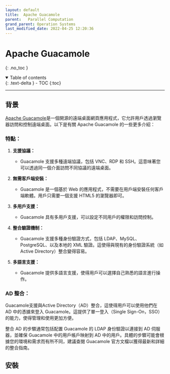 ```yaml
---
layout: default
title:  Apache Guacamole
parent:   Parallel Computation
grand_parent: Operation Systems
last_modified_date: 2022-04-25 12:20:36
---
```

# Apache Guacamole
{: .no_toc }

<details open markdown="block">
  <summary>
    Table of contents
  </summary>
  {: .text-delta }
- TOC
{:toc}
</details>

---
## 背景

[Apache Guacamole](https://guacamole.apache.org/)是一個開源的遠端桌面網頁應用程式，它允許用戶透過瀏覽器訪問和控制遠端桌面。以下是有關 Apache Guacamole 的一些更多介紹：

### 特點：

1. **支援協議：**
   - Guacamole 支援多種遠端協議，包括 VNC、RDP 和 SSH。這意味著您可以透過同一個介面訪問不同協議的遠端桌面。

2. **無需客戶端安裝：**
   - Guacamole 是一個基於 Web 的應用程式，不需要在用戶端安裝任何客戶端軟體。用戶只需要一個支援 HTML5 的瀏覽器即可。

3. **多用戶支援：**
   - Guacamole 具有多用戶支援，可以設定不同用戶的權限和訪問控制。

4. **整合驗證機制：**
   - Guacamole 支援多種身份驗證方式，包括 LDAP、MySQL、PostgreSQL、以及本地的 XML 驗證。這使得與現有的身份驗證系統（如 Active Directory）整合變得容易。

5. **多語言支援：**
   - Guacamole 提供多語言支援，使得用戶可以選擇自己熟悉的語言進行操作。

### AD 整合：

Guacamole支援與Active Directory（AD）整合，這使得用戶可以使用他們在 AD 中的憑據來登入 Guacamole。這提供了單一登入（Single Sign-On，SSO）的能力，使得管理和使用更加方便。

整合 AD 的步驟通常包括配置 Guacamole 的 LDAP 身份驗證以連接到 AD 伺服器，並確保 Guacamole 中的用戶帳戶映射到 AD 中的用戶。具體的步驟可能會根據您的環境和需求而有所不同，建議查閱 Guacamole 官方文檔以獲得最新和詳細的整合指南。

## 安裝


